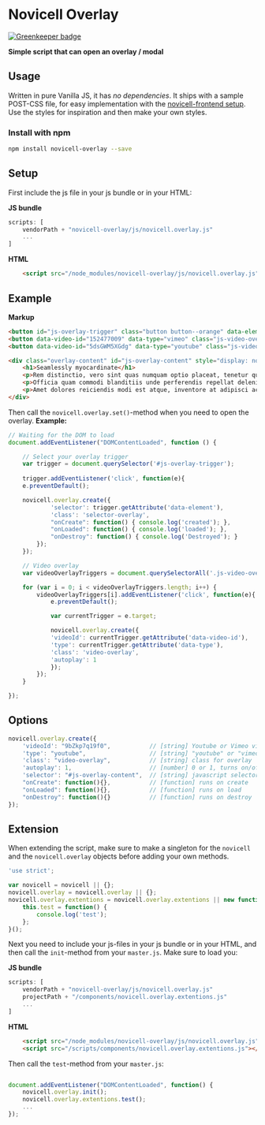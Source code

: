 # Novicell Overlay

[![Greenkeeper badge](https://badges.greenkeeper.io/Novicell/novicell-overlay.svg)](https://greenkeeper.io/)

**Simple script that can open an overlay / modal**

## Usage

Written in pure Vanilla JS, it has *no dependencies*. It ships with a sample POST-CSS file, for easy implementation with the [novicell-frontend setup](https://github.com/Novicell/novicell-frontend). Use the styles for inspiration and then make your own styles.

### Install with npm

```bash
npm install novicell-overlay --save
```

## Setup

First include the js file in your js bundle or in your HTML:

**JS bundle**
```javascript
scripts: [
    vendorPath + "novicell-overlay/js/novicell.overlay.js"
    ...
]
```

**HTML**
```html
    <script src="/node_modules/novicell-overlay/js/novicell.overlay.js"></script>
```

## Example



**Markup**
```html
<button id="js-overlay-trigger" class="button button--orange" data-element="#js-overlay-content" type="button">Selector overlay</button>
<button data-video-id="152477009" data-type="vimeo" class="js-video-overlay-trigger button button--blue">Vimeo overlay</button>
<button data-video-id="5dsGWM5XGdg" data-type="youtube" class="js-video-overlay-trigger button button--red">YouTube overlay</button>

<div class="overlay-content" id="js-overlay-content" style="display: none;">
    <h1>Seamlessly myocardinate</h1>
    <p>Rem distinctio, vero sint quas numquam optio placeat, tenetur quasi unde nobis maiores. Reiciendis veritatis itaque recusandae ipsa, qui error possimus illo nihil animi commodi neque beatae, dicta impedit. Laudantium.</p>
    <p>Officia quam commodi blanditiis unde perferendis repellat deleniti voluptatem consequatur repudiandae eos quibusdam dolorem molestias nostrum numquam maiores totam architecto, nemo provident reprehenderit labore veniam eius molestiae odit enim iusto.</p>
    <p>Amet dolores reiciendis modi est atque, inventore at adipisci accusamus hic necessitatibus obcaecati recusandae consequuntur, odit, cupiditate ad voluptas laboriosam. Blanditiis ducimus consectetur nulla voluptates rerum iusto quo asperiores enim!</p>
</div>
```


Then call the `novicell.overlay.set()`-method when you need to open the overlay.
**Example:**
```javascript
// Waiting for the DOM to load
document.addEventListener("DOMContentLoaded", function () {

    // Select your overlay trigger
    var trigger = document.querySelector('#js-overlay-trigger');
    
    trigger.addEventListener('click', function(e){
    e.preventDefault();

    novicell.overlay.create({
            'selector': trigger.getAttribute('data-element'),
            'class': 'selector-overlay',
            "onCreate": function() { console.log('created'); },
            "onLoaded": function() { console.log('loaded'); },
            "onDestroy": function() { console.log('Destroyed'); }
        });
    });

    // Video overlay
    var videoOverlayTriggers = document.querySelectorAll('.js-video-overlay-trigger');

    for (var i = 0; i < videoOverlayTriggers.length; i++) {
        videoOverlayTriggers[i].addEventListener('click', function(e){
            e.preventDefault();

            var currentTrigger = e.target;

            novicell.overlay.create({
            'videoId': currentTrigger.getAttribute('data-video-id'),
            'type': currentTrigger.getAttribute('data-type'),
            'class': 'video-overlay',
            'autoplay': 1
            });
        });
    }

});
```

## Options
```javascript
novicell.overlay.create({
    'videoId': "9bZkp7q19f0",           // [string] Youtube or Vimeo video id
    'type': "youtube",                  // [string] "youtube" or "vimeo"
    'class': "video-overlay",           // [string] class for overlay
    'autoplay': 1,                      // [number] 0 or 1, turns on/off autoplay for vimeo and youtube
    'selector': "#js-overlay-content",  // [string] javascript selector for content to go in overlay (overrides video)
    "onCreate": function(){},           // [function] runs on create
    "onLoaded": function(){},           // [function] runs on load
    "onDestroy": function(){}           // [function] runs on destroy
});

```

## Extension

When extending the script, make sure to make a singleton for the `novicell` and the `novicell.overlay` objects before adding your own methods.

```javascript
'use strict';

var novicell = novicell || {};
novicell.overlay = novicell.overlay || {};
novicell.overlay.extentions = novicell.overlay.extentions || new function () {
    this.test = function() {
        console.log('test');
    };
}();
```
Next you need to include your js-files in your js bundle or in your HTML, and then call the `init`-method from your `master.js`.
Make sure to load you:

**JS bundle**
```javascript
scripts: [
    vendorPath + "novicell-overlay/js/novicell.overlay.js"
    projectPath + "/components/novicell.overlay.extentions.js"
    ...
]
```

**HTML**
```html
    <script src="/node_modules/novicell-overlay/js/novicell.overlay.js"></script>
    <script src="/scripts/components/novicell.overlay.extentions.js"></script>
```

Then call the `test`-method from your `master.js`:
```javascript

document.addEventListener("DOMContentLoaded", function() {
    novicell.overlay.init();
    novicell.overlay.extentions.test();
    ...
});
```